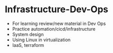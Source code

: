 # Infrastructure-Dev-Ops
- For learning review/new material in Dev Ops
- Practice automation/cicd/infrastructure
- System design
- Using Linux in virtualization
- IaaS, terraform
